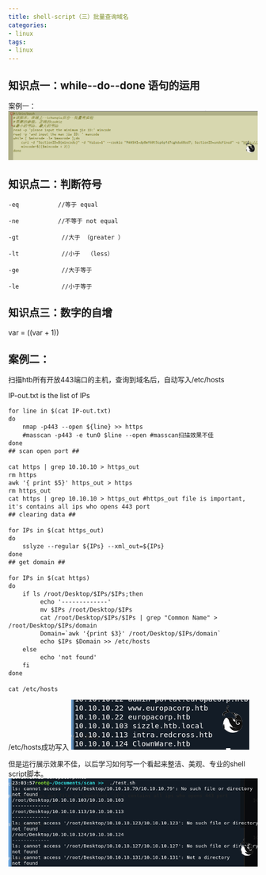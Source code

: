 ```yaml
---
title: shell-script（三）批量查询域名
categories:
- linux
tags:
- linux
---
```

## 知识点一：while--do--done 语句的运用

案例一：
![](https://raw.githubusercontent.com/Whale3070/Whale3070.github.io/master/images/04-02-11/%E6%8D%95%E8%8E%B7%203.PNG)

## 知识点二：判断符号
```
-eq           //等于 equal

-ne           //不等于 not equal

-gt            //大于 （greater ）

-lt            //小于  （less）

-ge            //大于等于 

-le            //小于等于
```
## 知识点三：数字的自增
var = $(($var + 1))

## 案例二：
扫描htb所有开放443端口的主机，查询到域名后，自动写入/etc/hosts

IP-out.txt is the list of IPs

```
for line in $(cat IP-out.txt)
do
    nmap -p443 --open ${line} >> https
    #masscan -p443 -e tun0 $line --open #masscan扫描效果不佳
done
## scan open port ##

cat https | grep 10.10.10 > https_out
rm https
awk '{ print $5}' https_out > https
rm https_out
cat https | grep 10.10.10 > https_out #https_out file is important, it's contains all ips who opens 443 port
## clearing data ##

for IPs in $(cat https_out)
do
    sslyze --regular ${IPs} --xml_out=${IPs}
done
## get domain ##

for IPs in $(cat https)
do
    if ls /root/Desktop/$IPs/$IPs;then
         echo '-------------'
         mv $IPs /root/Desktop/$IPs
         cat /root/Desktop/$IPs/$IPs | grep "Common Name" > /root/Desktop/$IPs/domain
         Domain=`awk '{print $3}' /root/Desktop/$IPs/domain`
         echo $IPs $Domain >> /etc/hosts
    else
         echo 'not found'
    fi
done

cat /etc/hosts
```
/etc/hosts成功写入
![1](https://raw.githubusercontent.com/Whale3070/Whale3070.github.io/master/images/04-02-11/1.PNG)

但是运行展示效果不佳，以后学习如何写一个看起来整洁、美观、专业的shell script脚本。
![2](https://raw.githubusercontent.com/Whale3070/Whale3070.github.io/master/images/04-02-11/2.PNG)

